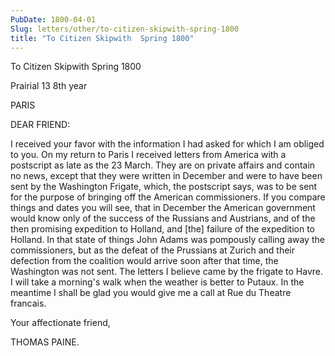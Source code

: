 ```yaml
---
PubDate: 1800-04-01
Slug: letters/other/to-citizen-skipwith-spring-1800
title: "To Citizen Skipwith  Spring 1800"
---
```


   To Citizen Skipwith  Spring 1800

   Prairial 13 8th year

   PARIS

   DEAR FRIEND:

   I received your favor with the information I had asked for which I am
   obliged to you. On my return to Paris I received letters from America with
   a postscript as late as the 23 March. They are on private affairs and
   contain no news, except that they were written in December and were to
   have been sent by the Washington Frigate, which, the postscript says, was
   to be sent for the purpose of bringing off the American commissioners. If
   you compare things and dates you will see, that in December the American
   government would know only of the success of the Russians and Austrians,
   and of the then promising expedition to Holland, and [the] failure of the
   expedition to Holland. In that state of things John Adams was pompously
   calling away the commissioners, but as the defeat of the Prussians at
   Zurich and their defection from the coalition would arrive soon after that
   time, the Washington was not sent. The letters I believe came by the
   frigate to Havre. I will take a morning's walk when the weather is better
   to Putaux. In the meantime I shall be glad you would give me a call at Rue
   du Theatre francais.

   Your affectionate friend,

   THOMAS PAINE.
